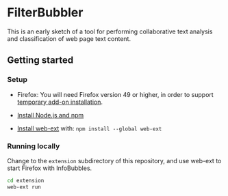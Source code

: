 # FilterBubbler

This is an early sketch of a tool for performing collaborative text
analysis and classification of web page text content.


## Getting started

### Setup

 * Firefox: You will need Firefox version 49 or higher, in order to support [temporary add-on installation](https://developer.mozilla.org/en-US/Add-ons/WebExtensions/Temporary_Installation_in_Firefox).

 * [Install Node.js and npm](https://docs.npmjs.com/getting-started/installing-node)

 * [Install web-ext](https://developer.mozilla.org/en-US/Add-ons/WebExtensions/Getting_started_with_web-ext) with: `npm install --global web-ext`

### Running locally

Change to the `extension` subdirectory of this repository, and use web-ext to start Firefox with InfoBubbles.

```sh
cd extension
web-ext run
```
